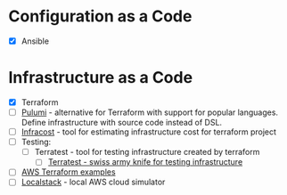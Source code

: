 # Configuration as a Code
* [x] Ansible


# Infrastructure as a Code
* [x] Terraform
* [ ] [Pulumi](https://www.pulumi.com/) - alternative for Terraform with support for popular languages. Define infrastructure with source code instead of DSL.
* [ ] [Infracost](https://www.infracost.io) - tool for estimating infrastructure cost for terraform project
* [ ] Testing:
  * [ ] Terratest - tool for testing infrastructure created by terraform
    * [ ] [Terratest - swiss army knife for testing infrastructure](https://blog.gruntwork.io/open-sourcing-terratest-a-swiss-army-knife-for-testing-infrastructure-code-5d883336fcd5)
* [ ] [AWS Terraform examples](https://github.com/terraform-providers/terraform-provider-aws/tree/master/examples)
* [ ] [Localstack](https://github.com/localstack/localstack) - local AWS cloud simulator
